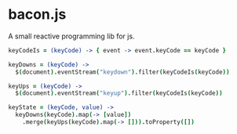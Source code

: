 bacon.js
========

A small reactive programming lib for js.

~~~ coffeescript
keyCodeIs = (keyCode) -> { event -> event.keyCode == keyCode }

keyDowns = (keyCode) -> 
  $(document).eventStream("keydown").filter(keyCodeIs(keyCode))

keyUps = (keyCode) -> 
  $(document).eventStream("keyup").filter(keyCodeIs(keyCode))

keyState = (keyCode, value) -> 
  keyDowns(keyCode).map(-> [value])
    .merge(keyUps(keyCode).map(-> [])).toProperty([])
~~~
